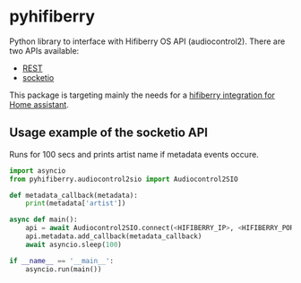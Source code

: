# pyhifiberry
Python library to interface with Hifiberry OS API (audiocontrol2). There are two APIs available:
* [REST](https://github.com/hifiberry/audiocontrol2/blob/master/doc/api.md)
* [socketio](https://github.com/hifiberry/audiocontrol2/blob/master/doc/socketio_api.md)

This package is targeting mainly the needs for a [hifiberry integration for Home assistant](https://github.com/willholdoway/hifiberry).

## Usage example of the socketio API
Runs for 100 secs and prints artist name if metadata events occure.
``` python
import asyncio
from pyhifiberry.audiocontrol2sio import Audiocontrol2SIO

def metadata_callback(metadata):
    print(metadata['artist'])

async def main():
    api = await Audiocontrol2SIO.connect(<HIFIBERRY_IP>, <HIFIBERRY_PORT>)
    api.metadata.add_callback(metadata_callback)
    await asyncio.sleep(100)

if __name__ == '__main__':
    asyncio.run(main())
```